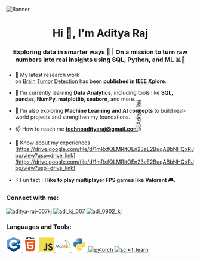 ![Banner](https://github.com/Aditya-0009/Aditya-0009/blob/main/Untitled%20design%20(1).gif)

<h1 align="center">Hi 👋, I'm Aditya Raj</h1>
<h3 align="center">Exploring data in smarter ways 🚀 | On a mission to turn raw numbers into real insights using SQL, Python, and ML 📊🤖</h3>

<img align="right" src="https://user-images.githubusercontent.com/74038190/212750996-938b257b-266c-45a7-9af7-655341c0f58b.gif" width="300" alt="Aditya Raj" style="transform: rotate(-90deg);"/>

* 🔬 My latest research work on [Brain Tumor Detection](https://ieeexplore.ieee.org/document/10991161/) has been **published in IEEE Xplore**.

* 🌱 I’m currently learning **Data Analytics**, including tools like **SQL, pandas, NumPy, matplotlib, seaborn**, and more.

* 🤖 I’m also exploring **Machine Learning and AI concepts** to build real-world projects and strengthen my foundations.


- 📫 How to reach me **technoadityaraj@gmail.com**

- 📄 Know about my experiences [https://drive.google.com/file/d/1mRxfQLMRitOEn23aE2BuqABbNHQxRJbp/view?usp=drive_link](https://drive.google.com/file/d/1mRxfQLMRitOEn23aE2BuqABbNHQxRJbp/view?usp=drive_link)

- ⚡ Fun fact : **I like to play multiplayer FPS games like Valorant 🎮.**

<h3 align="left">Connect with me:</h3>
<p align="left">
<a href="https://linkedin.com/in/aditya-raj-007kj" target="blank"><img align="center" src="https://raw.githubusercontent.com/rahuldkjain/github-profile-readme-generator/master/src/images/icons/Social/linked-in-alt.svg" alt="aditya-raj-007kj" height="30" width="40" /></a>
<a href="https://www.leetcode.com/adi_kj_007" target="blank"><img align="center" src="https://raw.githubusercontent.com/rahuldkjain/github-profile-readme-generator/master/src/images/icons/Social/leet-code.svg" alt="adi_kj_007" height="30" width="40" /></a>
<a href="https://auth.geeksforgeeks.org/user/adi_0902_kj" target="blank"><img align="center" src="https://raw.githubusercontent.com/rahuldkjain/github-profile-readme-generator/master/src/images/icons/Social/geeks-for-geeks.svg" alt="adi_0902_kj" height="30" width="40" /></a>
</p>

<h3 align="left">Languages and Tools:</h3>
<p align="left"> 
  <a href="https://www.w3schools.com/cpp/" target="_blank" rel="noreferrer"> 
    <img src="https://raw.githubusercontent.com/devicons/devicon/master/icons/cplusplus/cplusplus-original.svg" alt="cplusplus" width="40" height="40"/> 
  </a> 
  <a href="https://www.w3.org/html/" target="_blank" rel="noreferrer"> 
    <img src="https://raw.githubusercontent.com/devicons/devicon/master/icons/html5/html5-original-wordmark.svg" alt="html5" width="40" height="40"/> 
  </a> 
  <a href="https://developer.mozilla.org/en-US/docs/Web/JavaScript" target="_blank" rel="noreferrer"> 
    <img src="https://raw.githubusercontent.com/devicons/devicon/master/icons/javascript/javascript-original.svg" alt="javascript" width="40" height="40"/> 
  </a> 
  <a href="https://www.mysql.com/" target="_blank" rel="noreferrer"> 
    <img src="https://raw.githubusercontent.com/devicons/devicon/master/icons/mysql/mysql-original-wordmark.svg" alt="mysql" width="40" height="40"/> 
  </a> 
  <a href="https://www.python.org" target="_blank" rel="noreferrer"> 
    <img src="https://raw.githubusercontent.com/devicons/devicon/master/icons/python/python-original.svg" alt="python" width="40" height="40"/> 
  </a> 
  <a href="https://pytorch.org/" target="_blank" rel="noreferrer"> 
    <img src="https://www.vectorlogo.zone/logos/pytorch/pytorch-icon.svg" alt="pytorch" width="40" height="40"/> 
  </a> 
  <a href="https://scikit-learn.org/" target="_blank" rel="noreferrer"> 
    <img src="https://upload.wikimedia.org/wikipedia/commons/0/05/Scikit_learn_logo_small.svg" alt="scikit_learn" width="40" height="40"/> 
  </a> 
</p>
